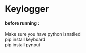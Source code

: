 # Keylogger



<h4>before running :</h4>
Make sure you have python isnatlled <br>
pip install keyboard<br>
pip install pynput<br>


